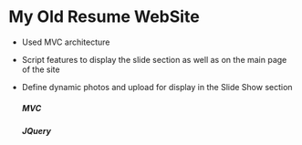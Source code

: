 # My Old Resume WebSite

* Used MVC architecture
* Script features to display the slide section as well as on the main page of the site
* Define dynamic photos and upload for display in the Slide Show section

  ##### MVC

  ##### JQuery
  